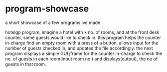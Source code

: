 # program-showcase
a short showcase of a few programs ive made

hotelgp program, 
imagine a hotel with x no. of rooms, and at the front desk counter, some guests would like to check in.
this program helps the counter in-charge find an empty room with a press of a button, allows input for the number of guests checked in, and updates the file accordingly.
the next program displays a simple GUI jframe for the counter in-charge to check the no. of guests in each room(input room no.) and displays(output), the no of guests in that room. 
